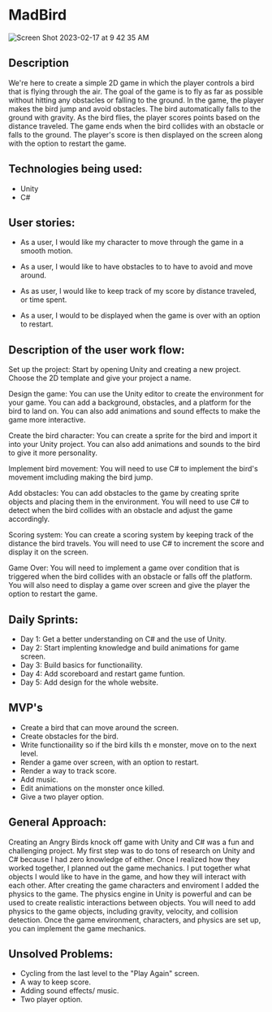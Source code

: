 # MadBird

![Screen Shot 2023-02-17 at 9 42 35 AM](https://user-images.githubusercontent.com/117546971/219717017-59e87d19-fbec-42e8-95dd-c9eee7403d2c.png)


## Description
 We're here to create a simple 2D game in which the player controls a bird that is flying through the air. The goal of the game is to fly as far as possible without hitting any obstacles or falling to the ground. In the game, the player makes the bird jump and avoid obstacles. The bird automatically falls to the ground with gravity. As the bird flies, the player scores points based on the distance traveled. The game ends when the bird collides with an obstacle or falls to the ground. The player's score is then displayed on the screen along with the option to restart the game.

## Technologies being used:
* Unity
* C#

## User stories:
* As a user, I would like my character to move through the game in a smooth motion.

* As a user, I would like to have obstacles to to have to avoid and move around.

* As as user, I would like to keep track of my score by distance traveled, or time spent.

* As a user, I would to be displayed when the game is over with an option to restart.

## Description of the user work flow:
Set up the project: Start by opening Unity and creating a new project. Choose the 2D template and give your project a name.

Design the game: You can use the Unity editor to create the environment for your game. You can add a background, obstacles, and a platform for the bird to land on. You can also add animations and sound effects to make the game more interactive.

Create the bird character: You can create a sprite for the bird and import it into your Unity project. You can also add animations and sounds to the bird to give it more personality.

Implement bird movement: You will need to use C# to implement the bird's movement imcluding making the bird jump.

Add obstacles: You can add obstacles to the game by creating sprite objects and placing them in the environment. You will need to use C# to detect when the bird collides with an obstacle and adjust the game accordingly.

Scoring system: You can create a scoring system by keeping track of the distance the bird travels. You will need to use C# to increment the score and display it on the screen.


Game Over: You will need to implement a game over condition that is triggered when the bird collides with an obstacle or falls off the platform. You will also need to display a game over screen and give the player the option to restart the game.


## Daily Sprints:
* Day 1: Get a better understanding on C# and the use of Unity.
* Day 2: Start implenting knowledge and build animations for game screen.
* Day 3: Build basics for functionaility.
* Day 4: Add scoreboard and restart game funtion.
* Day 5: Add design for the whole website.

## MVP's 
* Create a bird that can move around the screen.
* Create obstacles for the bird.
* Write functionaility so if the bird kills th e monster, move on to the next level.
* Render a game over screen, with an option to restart.
* Render a way to track score.
* Add music.
* Edit animations on the monster once killed.
* Give a two player option.

## General Approach:
Creating an Angry Birds knock off game with Unity and C# was a fun and challenging project. My first step was to do tons of research on Unity and C# because I had zero knowledge of either. Once I realized how they worked together, I planned out the game mechanics. I put together what objects I would like to have in the game, and how they will interact with each other. After creating the game characters and enviroment I added the physics to the game. The physics engine in Unity is powerful and can be used to create realistic interactions between objects. You will need to add physics to the game objects, including gravity, velocity, and collision detection. Once the game environment, characters, and physics are set up, you can implement the game mechanics.

## Unsolved Problems:
* Cycling from the last level to the "Play Again" screen.
* A way to keep score.
* Adding sound effects/ music.
* Two player option.

 







 



